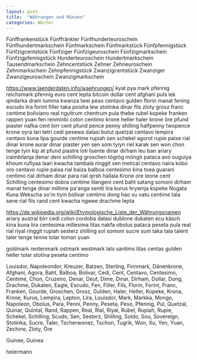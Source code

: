 ```yaml
---
layout: post
title:  "Währungen und Münzen"
categories: Wörter
---
```

Fünffrankenstück
Fünffränkler
Fünfhunderteuroschein
Fünfhundertmarkschein
Fünfmarkschein
Fünfmarkstück
Fünfpfennigstück
Fünfzigcentstück
Fünfziger
Fünfzigeuroschein
Fünfzigmarkschein
Fünfzigpfennigstück
Hunderteuroschein
Hundertmarkschein
Tausendmarkschein
Zehncentstück
Zehner
Zehneuroschein
Zehnmarkschein
Zehnpfennigstück
Zwanzigcentstück
Zwanziger
Zwanzigeuroschein
Zwanzigmarkschein

https://www.laenderdaten.info/waehrungen/
kyat pya
mark pfennig
reichsmark pfennig
euro cent lepta
bitcoin
dollar cent
afghani puls
lek qindarka
dram lumma
kwanza lwei
peso centavo
gulden florin manat fening escudo lira
forint filler 
taka poisha
lew stotinka
dinar fils
zloty grosz
franc centime
boliviano
real
ngultrum chentrum
pula thebe
rubel kopeke
franken rappen
yuan fen
renminbi
colon centimo
krone heller haler
krone öre
pfund piaster
nafka cent
birr cent
pfund pence penny shilling halfpenny twopence
krone oyra
lari tetri
cedi pesewa
dalasi butut
quetzal centavo
lempira centavo
kuna lipa
gourde centime
rupiah sen
schekel agorot
rupie paise
rial dinar
krone aurar
dinar piaster
yen sen
som tyiyn
riel karak sen
won chon
tenge tyin
kip at
pfund piastre
loti lisente
dinar dirham
leu ban
ariary iraimbilanja
denar deni
schilling groschen
tögrög möngö
pataca avo
ouguiya khoum
rufiyaa laari
kwacha tambala
ringgit sen
metical centavo
naira kobo
oro centavo
rupie paisa
rial baiza
balboa centesimo
kina toea
guarani centimo
rial dirham
dinar para
rial qirsh hallala
Krone ore
leone cent
Schilling centesimo
dobra centime
lilangeni cent
baht satang
somoni dirham
manat tenge
dinar millime
pa'anga seniti
lira kurus
hrywnja kopeke Nogata Kuna Wekscha
so'm tiyin
bolivar centimo
dong hao xu
vatu centime
tala sene
rial fils
rand cent
kwacha ngwee
drachme lepta

https://de.wikipedia.org/wiki/Etymologische_Liste_der_Währungsnamen
ariary
austral
birr
cedi
colon
cordoba
dalasi
dublone
dukaten
ecu
käsch
kina
kuna
lira centesima millesima
litas
nakfa
obolus
pataca
peseta
pula
real rial riyal
ringgit
rupiah
sesterz
shilling
sol
somoni
sucre
sum
taka
tala
talent
taler
tenge
tenne
tolar
toman
yuan

goldmark rentenmark ostmark westmark
lats santims
litas centas
gulden
heller
tolar stotina
peseta centimo

Louisdor, Napoleondor, Kreuzer, Batzen, Sterling, Finnmark, Dänenkrone, Afghani, Agora, Baht, Balboa, Bolivar, Cedi, Cent, Centavo, Centesimo, Centime, Chon, Cruzeiro, Denar, Deut, Dime, Dinar, Dirham, Dollar, Dong, Drachme, Dukaten, Eagle, Escudo, Fen, Filler, Fils, Florin, Forint, Franc, Franken, Gourde, Groschen, Grosz, Gulden, Haler, Heller, Kopeke, Krona, Krone, Kurus, Lempira, Lepton, Lira, Louisdor, Mark, Markka, Mongo, Napoleon, Obolus, Para, Penni, Penny, Peseta, Peso, Pfennig, Pul, Quetzal, Quinar, Quintal, Rand, Rappen, Real, Rial, Riyal, Rubel, Rupiah, Rupie, Schekel, Schilling, Scudo, Sen, Sesterz, Shilling, Soldo, Sou, Sovereign, Stotinka, Sucre, Taler, Tscherwonez, Tschon, Tugrik, Won, Xu, Yen, Yuan, Zechine, Zloty, Öre

Guinee, Guinea

heiermann

